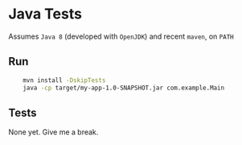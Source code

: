 # Java Tests

Assumes `Java 8` (developed with `OpenJDK`) and recent `maven`, on `PATH`

## Run

```bash
    mvn install -DskipTests
    java -cp target/my-app-1.0-SNAPSHOT.jar com.example.Main
```

## Tests

None yet.  Give me a break.